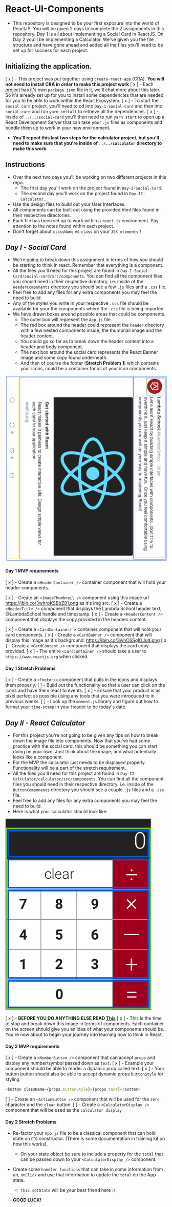 # React-UI-Components

- This repository is designed to be your first exposure into the world of ReactJS. You will be given 2 days to complete the 2 assignments in this repository. Day 1 is all about implementing a Social Card in ReactJS. On Day 2 you'll be implementing a Calculator. We've given you the file structure and have gone ahead and added all the files you'll need to be set up for success for each project.

## Initializing the application.

[ x ] - This project was put together using `create-react-app` (CRA). **You will not need to install CRA in order to make this project work**
[ x ] - Each project has it's own `package.json` file in it, we'll chat more about this later. So it's already set up for you to install some dependencies that are needed for you to be able to work within the React Ecosystem.
[ x ] - To start the `Social Card` project, you'll need to cd into `Day-1-Social-Card` and then into `social-card` and run `yarn install` to retrieve all the dependencies.
[ x ] - Inside of `../../social-card` you'll then need to run `yarn start` to open up a React Development Server that can take your `.js` files as components and bundle them up to work in your new environment.
- **You'll repeat this last two steps for the calculator project, but you'll need to make sure that you're inside of `../../calculator` directory to make this work.**

## Instructions

- Over the next two days you'll be working on two different projects in this repo.
  - The first day you'll work on the project found in `Day-I-Social-Card`.
  - The second day you'll work on the project found in `Day-II-Calculator`.
- Use the design files to build out your User Interfaces.
- All components can be built out using the provided html files found in their respective directories.
- Each file has been set up to work within a `react.js` environment. Pay attention to the notes found within each project.
- Don't forget about `className` vs `class` on your `JSX elements`!!

## _Day I - Social Card_

- We're going to break down this assignment in terms of how you should be starting to think in react. Remember that everything is a component.
- All the files you'll need for this project are found in `Day-I-Social-Card/social-card/src/components`. You can find all the component files you should need in their respective directory. i.e. inside of the `HeaderComponents` directory you should see a few `.js` files and a `.css` file.
- Feel free to add any files for any extra components you may feel the need to build.
- Any of the styles you write in your respective `.css` file should be available for your the components where the `.css` file is being imported.
- We have drawn boxes around possible areas that could be components.
  - The outer box will represent the `App.js` file.
  - The red box around the header could represent the `header` directory with a few nested components inside, the thumbnail image and the header content.
  - You could go so far as to break down the header content into a header and body component.
  - The next box around the social card represents the React Banner image and some copy found underneath.
  - And then of course the footer (**Stretch Problem 1**) which contains your icons, could be a container for all of your icon components.

![Social Components](sc-component-outline.png)

#### Day 1 MVP requirements

[ x ] - Create a `<HeaderContainer />` container component that will hold your header components.

  [ x ] - Create an `<ImageThumbnail />` component using this image url https://ibin.co/3whrpKSBbZ81.png as it's img src.
  [ x ] - Create a `<HeaderTitle />` component that displays the Lambda School header text, @LambdaSchool handle and timestamp.
  [ x ] - Create a `<HeaderContent />` component that displays the copy provided in the headers content.

[ x ] - Create a `<CardContainer/ >` container component that will hold your card components.
  [ x ] - Create a `<CardBanner />` component that will display this image as it's background: https://ibin.co/3wnC6SgIOJud.png
  [ x ] - Create a `<CardContent />` component that displays the card copy provided.
  [ x ] - The entire `<CardContainer />` should take a user to `https://www.reactjs.org` when clicked.

#### Day 1 Stretch Problems

[ x ] - Create a `<Footer/>` component that pulls in the icons and displays them properly.
  [  ] - Build out the functionality so that a user can click on the icons and have them react to events.
[ x ] - Ensure that your product is as pixel perfect as possible using any tools that you were introduced to in previous weeks.
[  ] - Look up the `moment.js` library and figure out how to format your `time-stamp` in your header to be today's date.

## _Day II - React Calculator_

- For this project you're not going to be given any tips on how to break down the image file into components. Now that you've had some practice with the social card, this should be something you can start doing on your own. Just think about the image, and what potentially looks like a component.
- For the MVP the calculator just needs to be displayed properly. Functionality will be a part of the stretch requirement.
- All the files you'll need for this project are found in `Day-II-Calculator/calculator/src/components`. You can find all the component files you should need in their respective directory. i.e. inside of the `ButtonComponents` directory you should see a couple `.js` files and a `.css` file.
- Feel free to add any files for any extra components you may feel the need to build.
- Here is what your calculator should look like:

![Calculator](calculator-component.png)

[ x ] - **BEFORE YOU DO ANYTHING ELSE READ [This](https://reactjs.org/docs/thinking-in-react.html)**
[ x ] - This is the time to stop and break down this image in terms of components. Each container on the screen should give you an idea of what your components should be. You're now about to begin your journey into learning how to think in React.

#### Day 2 MVP requirements

[ x ] - Create a `<NumberButton />` component that can accept `props` and display any number/symbol passed down as `text`.
  [ x ] - Example your component should be able to render a dynamic prop called text:
  [ x ] - Your button button should also be able to accept dynamic props `buttonStyle` for styling

```js
<button className={props.buttonStyle}>{props.text}</button>
```

[  ] - Create an `<ActionButton />` component that will be used for the `zero` character and the `clear` button.
[  ] - Create a `<CalculatorDisplay />` component that will be used as the `calculator display`

#### Day 2 Stretch Problems

- Re-factor your `App.js` file to be a classical component that can hold state on it's constructor. (There is some documentation in training kit on how this works).
  - On your state object be sure to include a property for the `total` that can be passed down to your `<CalculatorDisplay />` component.
- Create some `handler functions` that can take in some information from an, `onClick` and use that information to update the `total` on the App state.

  - `this.setState` will be your best friend here :)

  **GOOD LUCK!**
